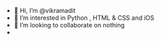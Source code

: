 - 👋 Hi, I’m @vikramadit
- 👀 I’m interested in Python , HTML & CSS and iOS
- 💞️ I’m looking to collaborate on nothing
- 

<!---
vikramadit/vikramadit is a ✨ special ✨ repository because its `README.md` (this file) appears on your GitHub profile.
You can click the Preview link to take a look at your changes.
--->
